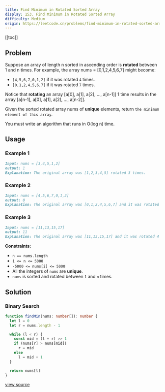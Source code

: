 ```yaml
---
title: Find Minimum in Rotated Sorted Array
display: 153. Find Minimum in Rotated Sorted Array
difficulty: Medium
origin: https://leetcode.cn/problems/find-minimum-in-rotated-sorted-array
---
```


[[toc]]

## Problem

Suppose an array of length n sorted in ascending order is **rotated** between 1 and n times. For example, the array nums = [0,1,2,4,5,6,7] might become:

- <code>[4,5,6,7,0,1,2]</code> if it was rotated <code>4</code> times.
- <code>[0,1,2,4,5,6,7]</code> if it was rotated <code>7</code> times.

Notice that **rotating** an array [a[0], a[1], a[2], ..., a[n-1]] 1 time results in the array [a[n-1], a[0], a[1], a[2], ..., a[n-2]].

Given the sorted rotated array nums of **unique** elements, return `the minimum element of this array`.

You must write an algorithm that runs in O(log n) time.

## Usage

### Example 1

```md
Input: nums = [3,4,5,1,2]
output: 1
Explanation: The original array was [1,2,3,4,5] rotated 3 times.
```

### Example 2

```md
Input: nums = [4,5,6,7,0,1,2]
output: 0
Explanation: The original array was [0,1,2,4,5,6,7] and it was rotated 4 times.
```

### Example 3

```md
Input: nums = [11,13,15,17]
output: 11
Explanation: The original array was [11,13,15,17] and it was rotated 4 times.
```

**Constraints:**

- <code>n == nums.length</code>
- <code>1 &lt;= n &lt;= 5000</code>
- <code>-5000 &lt;= nums[i] &lt;= 5000</code>
- All the integers of <code>nums</code> are **unique**.
- <code>nums</code> is sorted and rotated between <code>1</code> and <code>n</code> times.

## Solution

### Binary Search

```ts
function findMin(nums: number[]): number {
  let l = 0
  let r = nums.length - 1

  while (l < r) {
    const mid = (l + r) >> 1
    if (nums[r] > nums[mid])
      r = mid
    else
      l = mid + 1
  }

  return nums[l]
}
```

[view source](https://leetcode.cn/problems/find-minimum-in-rotated-sorted-array)
